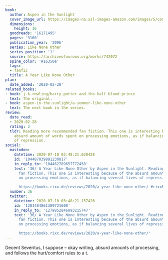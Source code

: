 ```yaml
---
book:
  author: Aspen in the Sunlight
  cover_image_url: https://images-na.ssl-images-amazon.com/images/S/compressed.photo.goodreads.com/books/1416158195i/16171495.jpg
  dimensions:
    height: 16
  goodreads: '16171495'
  pages: '3160'
  publication_year: '2006'
  series: Like None Other
  series_position: '1'
  source: https://archiveofourown.org/works/742072
  spine_color: '#16350e'
  tags:
  - fanfic
  title: A Year Like None Other
plan:
  date_added: '2020-02-28'
related_books:
- book: j-k-rowling/harry-potter-and-the-half-blood-prince
  text: The original.
- book: aspen-in-the-sunlight/a-summer-like-none-other
  text: The next book in the series.
review:
  date_read:
  - 2020-02-28
  rating: 2
  tldr: Reading more recommended fan fiction. This one is interesting because of the
    absurd amount of words spent on processing emotions, as if balancing several lives
    of repression.
social:
  mastodon:
    datetime: 2020-07-10 03:48:21.628428
    id: '104487039891230017'
    in_reply_to: '104462789657772458'
    text: '36/ A Year Like None Other by Aspen in the Sunlight. Reading more recommended
      fan fiction. This one is interesting because of the absurd amount of words spent
      on processing emotions, as if balancing several lives of repression.

      https://books.rixx.de/reviews/2020/a-year-like-none-other/ #rixxReads'
  number: 36
  twitter:
    datetime: 2020-07-10 03:48:21.157426
    id: '1281404861389721600'
    in_reply_to: '1279852846893215747'
    text: '36/ A Year Like None Other by Aspen in the Sunlight. Reading more recommended
      fan fiction. This one is interesting because of the absurd amount of words spent
      on processing emotions, as if balancing several lives of repression.

      https://books.rixx.de/reviews/2020/a-year-like-none-other/'
---
```


Decent Severitus, I suppose – okay writing, absurd amounts of processing, and follows the hurt/comfort rules to a t.
